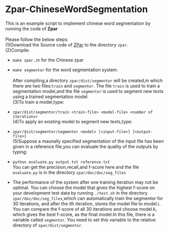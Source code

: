 # Zpar-ChineseWordSegmentation

This is an example script to implement chinese word segmentation by running the code of **Zpar**<br><br>
Please follow the below steps:<br>
(1)Download the Source code of [ZPar](https://github.com/frcchang/zpar/releases) to the directory `zpar`.<br>
(2)Compile:<br>
* `make zpar.zh` for the Chinese zpar<br>
* `make segmentor` for the word segmentation system.<br>      
After compiling,a directory `zpar/dist/segmentor` will be created,in which there are two files:`train` and `segmentor`. The file `train` is used to train a segmentation model,and the file `segmentor` is used to segment new texts using a trained segmentation model.<br>
(3)To train a model,type:<br>
* `zpar/dist/segmentor/train <train-file> <model-file> <number of iterations>`<br>
(4)To apply an existing model to segment new texts,type:<br>
* `zpar/dist/segmentor/segmentor <model> [<input-file>] [<output-file>]`<br>
(5)Suppose a maunally specified segmentation of the input file has been given in a reference file,you can evaluate the quality of the outputs by typing:<br>
* `python evaluate.py output.txt reference.txt` <br>
You can get the precision,recall,and f-score here and the file `evaluate.py` is in the directory `zpar/doc/doc/seg_files`<br>

* The performance of the system after one training iteration may not be optimal. You can choose the model that gives the highest f-score on your development test data by running `./test.sh` in the directory `zpar/doc/doc/seg_files`,which can automatically train the segmentor for 30 iterations, and after the ith iteration, stores the model file to model.i. You can compare the f-score of all 30 iterations and choose model.k, which gives the best f-score, as the final model.In this file, there is a variable called `segmentor`. You need to set this variable to the relative directory of `zpar/dist/segmentor`.
